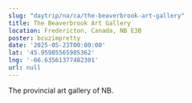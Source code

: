 ```yaml
---
slug: "daytrip/na/ca/the-beaverbrook-art-gallery"
title: The Beaverbrook Art Gallery
location: Fredericton, Canada, NB E3B
poster: bcuzimpretty
date: '2025-05-23T00:00:00'
lat: '45.95985565985362'
lng: '-66.63561377482301'
url: null
---
```


The provincial art gallery of NB.
